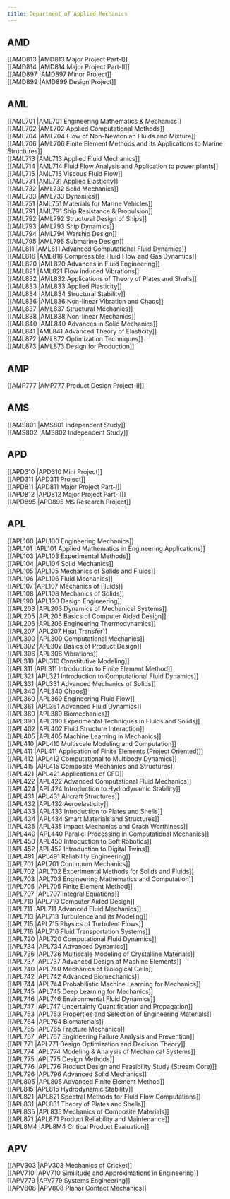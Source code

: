 ```yaml
---
title: Department of Applied Mechanics
---
```


## AMD  
[[AMD813 |AMD813 Major Project Part-I]]  
[[AMD814 |AMD814 Major Project Part-II]]  
[[AMD897 |AMD897 Minor Project]]  
[[AMD899 |AMD899 Design Project]]  


## AML  
[[AML701 |AML701 Engineering Mathematics & Mechanics]]  
[[AML702 |AML702 Applied Computational Methods]]  
[[AML704 |AML704 Flow of Non-Newtonian Fluids and   Mixture]]  
[[AML706 |AML706 Finite Element Methods and its Applications to Marine Structures]]  
[[AML713 |AML713 Applied Fluid Mechanics]]  
[[AML714 |AML714 Fluid Flow Analysis and Application to power plants]]  
[[AML715 |AML715 Viscous Fluid Flow]]  
[[AML731 |AML731 Applied Elasticity]]  
[[AML732 |AML732 Solid Mechanics]]  
[[AML733 |AML733 Dynamics]]  
[[AML751 |AML751 Materials for Marine Vehicles]]  
[[AML791 |AML791 Ship Resistance & Propulsion]]  
[[AML792 |AML792 Structural Design of Ships]]  
[[AML793 |AML793 Ship Dynamics]]  
[[AML794 |AML794 Warship Design]]  
[[AML795 |AML795 Submarine Design]]  
[[AML811 |AML811 Advanced Computational Fluid Dynamics]]  
[[AML816 |AML816 Compressible Fluid Flow and Gas Dynamics]]  
[[AML820 |AML820 Advances in Fluid Engineering]]  
[[AML821 |AML821 Flow Induced Vibrations]]  
[[AML832 |AML832 Applications of Theory of Plates and Shells]]  
[[AML833 |AML833 Applied Plasticity]]  
[[AML834 |AML834 Structural Stability]]  
[[AML836 |AML836 Non-linear Vibration and Chaos]]  
[[AML837 |AML837 Structural Mechanics]]  
[[AML838 |AML838 Non-linear Mechanics]]  
[[AML840 |AML840 Advances in Solid Mechanics]]  
[[AML841 |AML841 Advanced Theory of Elasticity]]  
[[AML872 |AML872 Optimization Techniques]]  
[[AML873 |AML873 Design for Production]]  


## AMP  
[[AMP777 |AMP777 Product Design Project-II]]  


## AMS  
[[AMS801 |AMS801 Independent Study]]  
[[AMS802 |AMS802 Independent Study]]  


## APD  
[[APD310 |APD310 Mini Project]]  
[[APD311 |APD311 Project]]  
[[APD811 |APD811 Major Project Part-I]]  
[[APD812 |APD812 Major Project Part-II]]  
[[APD895 |APD895 MS Research Project]]  


## APL  
[[APL100 |APL100 Engineering Mechanics]]  
[[APL101 |APL101 Applied Mathematics in Engineering Applications]]  
[[APL103 |APL103 Experimental Methods]]  
[[APL104 |APL104 Solid Mechanics]]  
[[APL105 |APL105 Mechanics of Solids and Fluids]]  
[[APL106 |APL106 Fluid Mechanics]]  
[[APL107 |APL107 Mechanics of Fluids]]  
[[APL108 |APL108 Mechanics of Solids]]  
[[APL190 |APL190 Design Engineering]]  
[[APL203 |APL203 Dynamics of Mechanical Systems]]  
[[APL205 |APL205 Basics of Computer Aided Design]]  
[[APL206 |APL206 Engineering Thermodynamics]]  
[[APL207 |APL207 Heat Transfer]]  
[[APL300 |APL300 Computational Mechanics]]  
[[APL302 |APL302 Basics of Product Design]]  
[[APL306 |APL306 Vibrations]]  
[[APL310 |APL310 Constitutive Modeling]]  
[[APL311 |APL311 Introduction to Finite Element Method]]  
[[APL321 |APL321 Introduction to Computational Fluid Dynamics]]  
[[APL331 |APL331 Advanced Mechanics of Solids]]  
[[APL340 |APL340 Chaos]]  
[[APL360 |APL360 Engineering Fluid Flow]]  
[[APL361 |APL361 Advanced Fluid Dynamics]]  
[[APL380 |APL380 Biomechanics]]  
[[APL390 |APL390 Experimental Techniques in Fluids and Solids]]  
[[APL402 |APL402 Fluid Structure Interaction]]  
[[APL405 |APL405 Machine Learning in Mechanics]]  
[[APL410 |APL410 Multiscale Modeling and Computation]]  
[[APL411 |APL411 Application of Finite Elements (Project Oriented)]]  
[[APL412 |APL412 Computational to Multibody Dynamics]]  
[[APL415 |APL415 Composite Mechanics and Structures]]  
[[APL421 |APL421 Applications of CFD]]  
[[APL422 |APL422 Advanced Computational Fluid Mechanics]]  
[[APL424 |APL424 Introduction to Hydrodynamic Stability]]  
[[APL431 |APL431 Aircraft Structures]]  
[[APL432 |APL432 Aeroelasticity]]  
[[APL433 |APL433 Introduction to Plates and Shells]]  
[[APL434 |APL434 Smart Materials and Structures]]  
[[APL435 |APL435 Impact Mechanics and Crash Worthiness]]  
[[APL440 |APL440 Parallel Processing in Computational Mechanics]]  
[[APL450 |APL450 Introduction to Soft Robotics]]  
[[APL452 |APL452 Introduction to Digital Twins]]  
[[APL491 |APL491 Reliability Engineering]]  
[[APL701 |APL701 Continuum Mechanics]]  
[[APL702 |APL702 Experimental Methods for Solids and Fluids]]  
[[APL703 |APL703 Engineering Mathematics and Computation]]  
[[APL705 |APL705 Finite Element Method]]  
[[APL707 |APL707 Integral Equations]]  
[[APL710 |APL710 Computer Aided Design]]  
[[APL711 |APL711 Advanced Fluid Mechanics]]  
[[APL713 |APL713 Turbulence and its Modeling]]  
[[APL715 |APL715 Physics of Turbulent Flows]]  
[[APL716 |APL716 Fluid Transportation Systems]]  
[[APL720 |APL720 Computational Fluid Dynamics]]  
[[APL734 |APL734 Advanced Dynamics]]  
[[APL736 |APL736 Multiscale Modeling of Crystalline Materials]]  
[[APL737 |APL737 Advanced Design of Machine Elements]]  
[[APL740 |APL740 Mechanics of Biological Cells]]  
[[APL742 |APL742 Advanced Biomechanics]]  
[[APL744 |APL744 Probabilistic Machine Learning for Mechanics]]  
[[APL745 |APL745 Deep Learning for Mechanics]]  
[[APL746 |APL746 Environmental Fluid Dynamics]]  
[[APL747 |APL747 Uncertainty Quantification and Propagation]]  
[[APL753 |APL753 Properties and Selection of Engineering Materials]]  
[[APL764 |APL764 Biomaterials]]  
[[APL765 |APL765 Fracture Mechanics]]  
[[APL767 |APL767 Engineering Failure Analysis and Prevention]]  
[[APL771 |APL771 Design Optimization and Decision Theory]]  
[[APL774 |APL774 Modeling & Analysis of Mechanical Systems]]  
[[APL775 |APL775 Design Methods]]  
[[APL776 |APL776 Product Design and Feasibility Study (Stream Core)]]  
[[APL796 |APL796 Advanced Solid Mechanics]]  
[[APL805 |APL805 Advanced Finite Element Method]]  
[[APL815 |APL815 Hydrodynamic Stability]]  
[[APL821 |APL821 Spectral Methods for Fluid Flow Computations]]  
[[APL831 |APL831 Theory of Plates and Shells]]  
[[APL835 |APL835 Mechanics of Composite Materials]]  
[[APL871 |APL871 Product Reliability and Maintenance]]  
[[APL8M4 |APL8M4 Critical Product Evaluation]]  


## APV  
[[APV303 |APV303 Mechanics of Cricket]]  
[[APV710 |APV710 Similitude and Approximations in Engineering]]  
[[APV779 |APV779 Systems Engineering]]  
[[APV808 |APV808 Planar Contact Mechanics]]  
